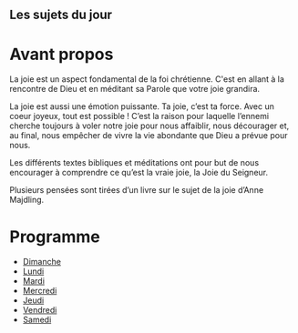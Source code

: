 ## Les sujets du jour

# Avant propos

La joie est un aspect fondamental de la foi chrétienne. C'est en allant à la
rencontre de Dieu et en méditant sa Parole que votre joie grandira.

La joie est aussi une émotion puissante. Ta joie, c’est ta force. Avec un coeur
joyeux, tout est possible ! C’est la raison pour laquelle l’ennemi cherche
toujours à voler notre joie pour nous affaiblir, nous décourager et, au final,
nous empêcher de vivre la vie abondante que Dieu a prévue pour nous.

Les différents textes bibliques et méditations ont pour but de nous
encourager à comprendre ce qu’est la vraie joie, la Joie du Seigneur.

Plusieurs pensées sont tirées d’un livre sur le sujet de la joie d’Anne
Majdling.

# Programme

- [Dimanche](dimanche.md)
- [Lundi](lundi.md)
- [Mardi](mardi.md)
- [Mercredi](mercredi.md)
- [Jeudi](jeudi.md)
- [Vendredi](vendredi.md)
- [Samedi](samedi.md)